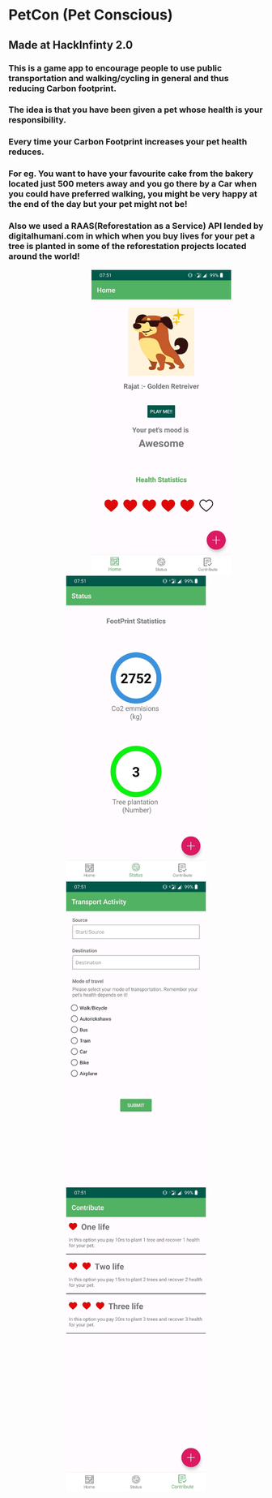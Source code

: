 # PetCon (Pet Conscious)

## Made at HackInfinty 2.0

### This is a game app to encourage people to use public transportation and walking/cycling in general and thus reducing Carbon footprint.

### The idea is that you have been given a pet whose health is your responsibility. 

### Every time your Carbon Footprint increases your pet health reduces. 

### For eg. You want to have your favourite cake from the bakery located just 500 meters away and you go there by a Car when you could have preferred walking, you might be very happy at the end of the day but your pet might not be!

### Also we used a RAAS(Reforestation as a Service) API lended by digitalhumani.com in which when you buy lives for your pet a tree is planted in some of the reforestation projects located around the world!

<center>
	<div>
<img src="/imgs/Home.jpg" height="600" style="margin-left: 100px;" >
<img src="/imgs/Stats.jpg" height="600">
<img src="/imgs/Form.jpg" height="600">
<img src="/imgs/Contri.jpg" height="600">
</div>
</center>
